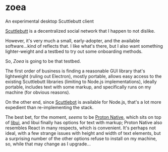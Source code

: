 # zoea
An experimental desktop Scuttlebutt client

[Scuttlebutt](https://www.scuttlebutt.nz/) is a decentralized social network that I happen to not dislike.

However, it's very much a small, early-adopter, and the available software...kind of reflects that.  I like what's there, but I also want something lighter-weight and a testbed to try out some onboarding methods.

So, _Zoea_ is going to be that testbed.

The first order of business is finding a reasonable GUI library that's lightweight (ruling out Electron), mostly portable, allows easy access to the existing Scuttlebutt libraries (limiting to Node.js implementations), ideally portable, includes text with some markup, and specifically runs on my machine (for obvious reasons).

On the other end, since [Scuttlebot](https://scuttlebot.io/) is available for Node.js, that's a lot more expedient than re-implementing the stack.

The best bet, for the moment, _seems_ to be [Proton Native](https://proton-native.js.org/#/), which sits on top of [libui](https://github.com/andlabs/libui), and libui finally has options for text with markup; Proton Native also resembles React in many respects, which is convenient.  It's perhaps not ideal, with a few strange issues with height and width of text elements, but a surprising number of the other options refuse to install on my machine, so, while that may change as I upgrade...


